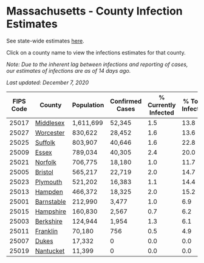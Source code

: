 # Massachusetts - County Infection Estimates

See state-wide estimates [here](/infections/us-ma).

Click on a county name to view the infections estimates for that county.

*Note: Due to the inherent lag between infections and reporting of cases, our estimates of infections are as of 14 days ago.*

*Last updated: December 7, 2020*

|   FIPS Code |                   County |   Population |   Confirmed Cases |   % Currently Infected |   % Total Infected |
|-------------|--------------------------|--------------|-------------------|------------------------|--------------------|
|       25017 |   [Middlesex](middlesex) |    1,611,699 |            52,345 |                    1.5 |               13.8 |
|       25027 |   [Worcester](worcester) |      830,622 |            28,452 |                    1.6 |               13.6 |
|       25025 |       [Suffolk](suffolk) |      803,907 |            40,646 |                    1.6 |               22.8 |
|       25009 |           [Essex](essex) |      789,034 |            40,305 |                    2.4 |               20.0 |
|       25021 |       [Norfolk](norfolk) |      706,775 |            18,180 |                    1.0 |               11.7 |
|       25005 |       [Bristol](bristol) |      565,217 |            22,719 |                    2.0 |               14.7 |
|       25023 |     [Plymouth](plymouth) |      521,202 |            16,383 |                    1.1 |               14.4 |
|       25013 |       [Hampden](hampden) |      466,372 |            18,325 |                    2.0 |               15.2 |
|       25001 | [Barnstable](barnstable) |      212,990 |             3,477 |                    1.0 |                6.9 |
|       25015 |   [Hampshire](hampshire) |      160,830 |             2,567 |                    0.7 |                6.2 |
|       25003 |   [Berkshire](berkshire) |      124,944 |             1,954 |                    1.3 |                6.1 |
|       25011 |     [Franklin](franklin) |       70,180 |               756 |                    0.5 |                4.9 |
|       25007 |           [Dukes](dukes) |       17,332 |                 0 |                    0.0 |                0.0 |
|       25019 |   [Nantucket](nantucket) |       11,399 |                 0 |                    0.0 |                0.0 |
